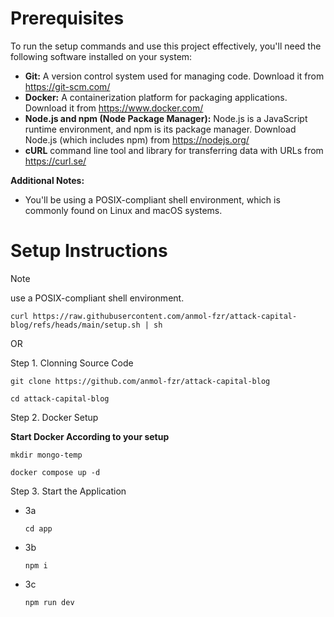# Prerequisites

To run the setup commands and use this project effectively, you'll need the following software installed on your system:

* **Git:** A version control system used for managing code. Download it from https://git-scm.com/
* **Docker:** A containerization platform for packaging applications. Download it from https://www.docker.com/
* **Node.js and npm (Node Package Manager):** Node.js is a JavaScript runtime environment, and npm is its package manager. Download Node.js (which includes npm) from https://nodejs.org/
* **cURL** command line tool and library for transferring data with URLs from https://curl.se/

**Additional Notes:**

* You'll be using a POSIX-compliant shell environment, which is commonly found on Linux and macOS systems.

# Setup Instructions

> [!NOTE]
> use a POSIX-compliant shell environment.


```
curl https://raw.githubusercontent.com/anmol-fzr/attack-capital-blog/refs/heads/main/setup.sh | sh
```

OR 

Step 1. Clonning Source Code 

```
git clone https://github.com/anmol-fzr/attack-capital-blog
```
```
cd attack-capital-blog
```

Step 2. Docker Setup

**Start Docker According to your setup**
```
mkdir mongo-temp
```

```
docker compose up -d
```

Step 3. Start the Application
 - 3a
    ```
    cd app
    ```
 - 3b
    ```
    npm i
    ```
 - 3c
    ```
    npm run dev
    ```
